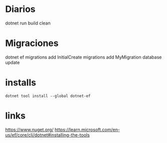 

# Diarios
dotnet run
       build
       clean


# Migraciones
dotnet ef 
            migrations add InitialCreate
            migrations add MyMigration
            database update

# installs
    dotnet tool install --global dotnet-ef

# links 
https://www.nuget.org/
https://learn.microsoft.com/en-us/ef/core/cli/dotnet#installing-the-tools